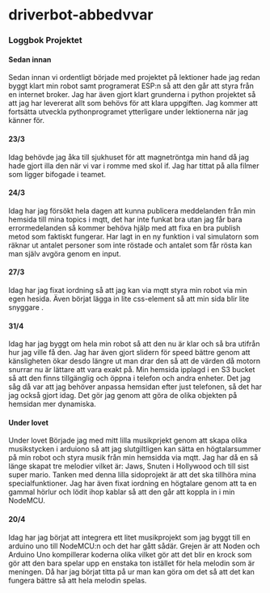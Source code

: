 # driverbot-abbedvvar

### Loggbok Projektet

#### Sedan innan
Sedan innan vi ordentligt började med projektet på lektioner hade jag redan byggt klart min robot samt programerat ESP:n så att den går att styra från en internet broker.
Jag har även gjort klart grunderna i python projektet så att jag har levererat allt som behövs för att klara uppgiften.
Jag kommer att fortsätta utveckla pythonprogramet ytterligare under lektionerna när jag känner för.

#### 23/3
Idag behövde jag åka till sjukhuset för att magnetröntga min hand då jag hade gjort illa den när vi var i romme med skol if. 
Jag har tittat på alla filmer som ligger bifogade i teamet.

#### 24/3 
Idag har jag försökt hela dagen att kunna publicera meddelanden från min hemsida till mina topics i mqtt, det har inte funkat bra utan jag får bara errormedelanden så kommer behöva hjälp med att fixa en bra publish metod som faktiskt fungerar. 
Har lagt in en ny funktion i val simulatorn som räknar ut antalet personer som inte röstade och antalet som får rösta kan man själv avgöra genom en input.

#### 27/3
Idag har jag fixat iordning så att jag kan via mqtt styra min robot via min egen hesida. Även börjat lägga in lite css-element så att min sida blir lite snyggare .

#### 31/4
Idag har jag byggt om hela min robot så att den nu är klar och så bra utifrån hur jag ville få den. Jag har även gjort slidern för speed bättre genom att känsligheten ökar desdo längre ut man drar den så att de värden då motorn snurrar nu är lättare att vara exakt på. Min hemsida ipplagd i en S3 bucket så att den finns tillgänglig och öppna i telefon och andra enheter. Det jag såg då var att jag behöver anpassa hemsidan efter just telefonen, så det har jag också gjort idag. Det gör jag genom att göra de olika objekten på hemsidan mer dynamiska.

#### Under lovet
Under lovet Började jag med mitt lilla musikprjekt genom att skapa olika musikstycken i arduiono så att jag slutgiltligen kan sätta en högtalarsummer på min robot och styra musik från min hemsidda via mqtt. Jag har då en så länge skapat tre melodier vilket är: Jaws, Snuten i Hollywood och till sist super mario. Tanken med denna lilla sidoprojekt är att det ska tillhöra mina specialfunktioner. Jag har även fixat iordning en högtalare genom att ta en gammal hörlur och lödit ihop kablar så att den går att koppla in i min NodeMCU.

#### 20/4
Idag har jag börjat att integrera ett litet musikprojekt som jag byggt till en arduino uno till NodeMCU:n och det har gått sådär. Grejen är att Noden och Arduino Uno kompillerar koderna olika vilket gör att det blir en krock som gör att den bara spelar upp en enstaka ton istället för hela melodin som är meningen. Då har jag börjat titta på ur man kan göra om det så att det kan fungera bättre så att hela melodin spelas.